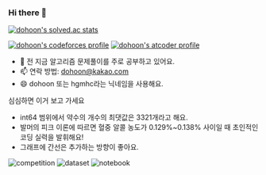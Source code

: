 ### Hi there 👋

[![dohoon's solved.ac stats](https://github-readme-solvedac.hyp3rflow.vercel.app/api/?handle=dohoon)](https://solved.ac/dohoon)

[![dohoon's codeforces profile](https://cp-badges.herokuapp.com/codeforces/dohoon..svg)](https://codeforces.com/profile/dohoon.)
[![dohoon's atcoder profile](https://cp-badges.herokuapp.com/atcoder/dohoon.svg)](https://atcoder.jp/users/dohoon)


- 🌱 전 지금 알고리즘 문제풀이를 주로 공부하고 있어요.
- 📫 연락 방법: dohoon@kakao.com
- 😄 dohoon 또는 hgmhc라는 닉네임을 사용해요.



심심하면 이거 보고 가세요

* int64 범위에서 약수의 개수의 최댓값은 3321개라고 해요.
* 발머의 피크 이론에 따르면 혈중 알콜 농도가 0.129%~0.138% 사이일 때 초인적인 코딩 실력을 발휘해요!
* 그래프에 간선은 추가하는 방향이 좋아요.

![competition](https://road-to-kaggle-grandmaster.vercel.app/api/badges/lhgmhc7/competition)
![dataset](https://road-to-kaggle-grandmaster.vercel.app/api/badges/lhgmhc7/dataset)
![notebook](https://road-to-kaggle-grandmaster.vercel.app/api/badges/lhgmhc7/notebook)
